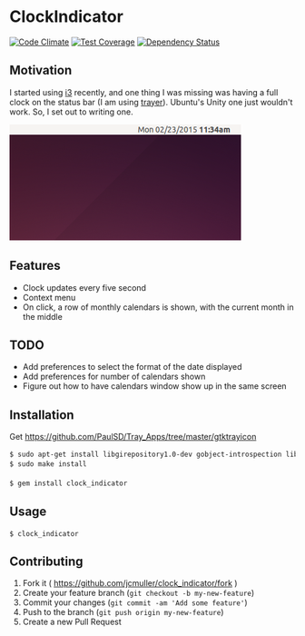 # ClockIndicator
[![Code Climate](https://codeclimate.com/github/jcmuller/clock_indicator/badges/gpa.svg)](https://codeclimate.com/github/jcmuller/clock_indicator)
[![Test Coverage](https://codeclimate.com/github/jcmuller/clock_indicator/badges/coverage.svg)](https://codeclimate.com/github/jcmuller/clock_indicator)
[![Dependency Status](https://gemnasium.com/jcmuller/clock_indicator.svg)](https://gemnasium.com/jcmuller/clock_indicator)

## Motivation

I started using [i3](https://i3wm.org/) recently, and one thing I was
missing was having a full clock on the status bar (I am using
[trayer](://code.google.com/p/trayer/)). Ubuntu's Unity one just
wouldn't work. So, I set out to writing one.

![Screenshot](clock_indicator_screenshot.png)

## Features
  * Clock updates every five second
  * Context menu
  * On click, a row of monthly calendars is shown, with the current
  month in the middle

## TODO
  * Add preferences to select the format of the date displayed
  * Add preferences for number of calendars shown
  * Figure out how to have calendars window show up in the same screen

## Installation

Get https://github.com/PaulSD/Tray_Apps/tree/master/gtktrayicon
```bash
$ sudo apt-get install libgirepository1.0-dev gobject-introspection libgtk-3-dev
$ sudo make install

$ gem install clock_indicator
```

## Usage

    $ clock_indicator

## Contributing

1. Fork it ( https://github.com/jcmuller/clock_indicator/fork )
2. Create your feature branch (`git checkout -b my-new-feature`)
3. Commit your changes (`git commit -am 'Add some feature'`)
4. Push to the branch (`git push origin my-new-feature`)
5. Create a new Pull Request
